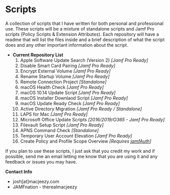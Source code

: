 # Scripts
A collection of scripts that I have written for both personal and professional use. These scripts will be a mixture of standalone
scripts and Jamf Pro scripts (Policy Scripts & Extension Attributes). Each repository will have a readme that will list the files inside
and a brief description of what the script does and any other important information about the script.


- **Current Repository List**
	1. Apple Software Update Search (Version 2) *[Jamf Pro Ready]*
	2. Disable Smart Card Pairing *[Jamf Pro Ready]*
	3. Encrypt External Volume *[Jamf Pro Ready]*
	4. Rename Startup Volume *[Jamf Pro Ready]*
	5. Remote Connection Project *[Standalone]*
	6. macOS Health Check *[Jamf Pro Ready]*
    7. macOS 10.14 Update Script *[Jamf Pro Ready]*
    8. macOS Installer Downlaod Script *[Jamf Pro Ready]*
    9. macOS Update Ready Check *[Jamf Pro Ready]*
    10. Active Directory Migration *[Jamf Pro Ready / Standalone]*
    11. LAPS for Mac *[Jamf Pro Ready]*
    12. Microsoft Office Update Scripts *[2016/2019/O365 - Jamf Pro Ready]*
    13. Filevault Setup Script *[Jamf Pro Ready]*
    14. APNS Command Check *[Standalone]*
    15. Temporary User Account Elevation *[Jamf Pro Ready]*
    16. Create Policy and Profile Scope Overview *[Requires [jamfAuth](https://github.com/therealmacjeezy/JamfAuth)]*

If you plan to use these scripts, I just ask that you credit my work and if possible, send me an email letting me know that you are using
it and any feedback or issues you may have.

**Contact Info**
- josh[at]macjeezy.com
- JAMFnation - therealmacjeezy
